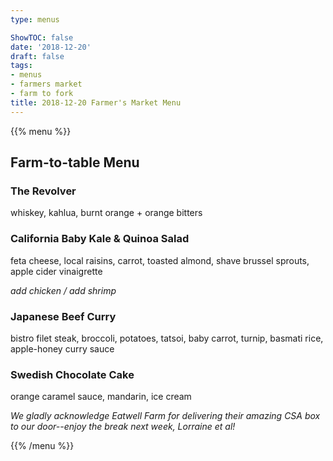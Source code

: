 ```yaml
---
type: menus

ShowTOC: false
date: '2018-12-20'
draft: false
tags:
- menus
- farmers market
- farm to fork
title: 2018-12-20 Farmer's Market Menu
---
```


{{% menu %}}

## Farm\-to\-table Menu

### The Revolver

whiskey, kahlua, burnt orange \+ orange bitters

### California Baby Kale & Quinoa Salad

feta cheese, local raisins, carrot, toasted almond,
shave brussel sprouts, apple cider vinaigrette

*add chicken / add shrimp*

### Japanese Beef Curry

bistro filet steak, broccoli, potatoes, tatsoi, baby carrot,
turnip, basmati rice, apple\-honey curry sauce

### Swedish Chocolate Cake

orange caramel sauce, mandarin, ice cream


*We gladly acknowledge Eatwell Farm for delivering their amazing*
*CSA box to our door\-\-enjoy the break next week, Lorraine *et al*\!*

{{% /menu %}}
